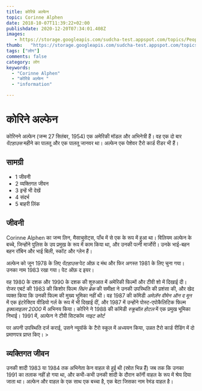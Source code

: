 ```yaml
---
title: कोरिन्ने अल्फेन 
topic: Corinne Alphen
date: 2018-10-07T11:39:22+02:00
publishdate: 2020-12-20T07:34:01.408Z
images: 
   - https://storage.googleapis.com/sudcha-test.appspot.com/topics/People/corinne_alphen/1.jpeg
thumb:   "https://storage.googleapis.com/sudcha-test.appspot.com/topics/People/corinne_alphen/thumb.jpeg"
tags: ["लोग"]
comments: false
category: लोग
keywords: 
  - "Corinne Alphen"
  - "कोरिन्ने अल्फेन "
  - "information"

---
```

<h1> कोरिने अल्फेन </h1> <p> कोरिनने अल्फेन (जन्म 27 सितंबर, 1954) एक अमेरिकी मॉडल और अभिनेत्री हैं। वह एक दो बार <i> पेंटहाउस </i> महीने का पालतू और एक पालतू जानवर था। अल्फेन एक पेशेवर टैरो कार्ड रीडर भी हैं। </p> <h2> सामग्री </h2> <ul> <li> 1 जीवनी </li> <li> 2 व्यक्तिगत जीवन </li> <li> 3 इन्हें भी देखें </li> <li> 4 संदर्भ </li> <li> 5 बाहरी लिंक </li> </ul> <h2> जीवनी </h2> <p> Corinne Alphen का जन्म लिन, मैसाचुसेट्स, पाँच में से एक के रूप में हुआ था। विलियम अल्फेन के बच्चे, जिन्होंने पुलिस के उप प्रमुख के रूप में काम किया था, और उनकी पत्नी मार्जोरी। उनके भाई-बहन बहन रॉबिन और भाई बिली, स्कॉट और ग्लेन हैं। </p> <p> अल्फेन को जून 1978 के लिए <i> पेंटहाउस </i> पेट ऑफ़ द मंथ और फिर अगस्त 1981 के लिए चुना गया। उनका नाम 1983 रखा गया। पेट ऑफ़ द इयर। </p> <p> वह 1980 के दशक और 1990 के दशक की शुरुआत में अमेरिकी फिल्मों और टीवी शो में दिखाई दी। रोजर एबर्ट की 1983 की किशोर फिल्म <i> स्प्रिंग ब्रेक </i> की समीक्षा ने उनकी उपस्थिति की प्रशंसा की, और खेद व्यक्त किया कि उनकी फिल्म की मुख्य भूमिका नहीं थी। वह 1987 की कॉमेडी <i> अमेज़ॅन वीमेन ऑन द मून </i> में एक इंटरेक्टिव वीडियो गर्ल के रूप में भी दिखाई दीं, और 1987 में उन्होंने पोस्ट-एपोकैलिटिक फिल्म <i> इक्वलाइज़र 2000 </i> में अभिनय किया। कोरिने ने 1988 की कॉमेडी <i> स्क्रूबॉल होटल </i> में एक प्रमुख भूमिका निभाई। 1991 में, अल्फेन ने टीवी सिटकॉम <i> नाइट कोर्ट </i> </p> <p> पर अपनी उपस्थिति दर्ज कराई, उसने न्यूयॉर्क के टैरो स्कूल में अध्ययन किया, उन्नत टैरो कार्ड रीडिंग में दो प्रमाणपत्र प्राप्त किए। </i> > <h2> व्यक्तिगत जीवन </h2> <p> उनकी शादी 1983 या 1984 तक अभिनेता केन वाहल से हुई थी (स्रोत भिन्न हैं) जब तक कि उनका 1991 का तलाक नहीं हो गया था, और कभी-कभी उनकी शादी के दौरान कॉर्नी वाहल के रूप में श्रेय दिया जाता था। अल्फेन और वाहल के एक साथ एक बच्चा है, एक बेटा जिसका नाम रेमंड वाहल है। </p> 
